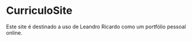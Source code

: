 # CurriculoSite


Este site é destinado a uso de Leandro Ricardo como um portfólio pessoal online. 
